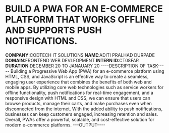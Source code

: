 # BUILD A PWA FOR AN E-COMMERCE PLATFORM THAT WORKS OFFLINE AND SUPPORTS PUSH NOTIFICATIONS.
**COMPANY**:CODTECH IT SOLUTIONS
**NAME**:ADITI PRALHAD DURPADE
**DOMAIN**:FRONTEND WEB DEVLEOPMENT
**INTERN ID**:CT08FAR
**DURATION**:DECEMBER 20 TO JANAUARY 20
----DESCRIPTION OF TASK-----
Building a Progressive Web App (PWA) for an e-commerce platform using HTML, CSS, and JavaScript is an effective way to create a seamless, engaging user experience that combines the benefits of both web and mobile apps. By utilizing core web technologies such as service workers for offline functionality, push notifications for real-time engagement, and a responsive design with HTML and CSS, we can ensure that users can browse products, manage their carts, and make purchases even when disconnected from the internet. With the added ability to push notifications, businesses can keep customers engaged, increasing retention and sales. Overall, PWAs offer a powerful, scalable, and cost-effective solution for modern e-commerce platforms.
---OUTPUT----
